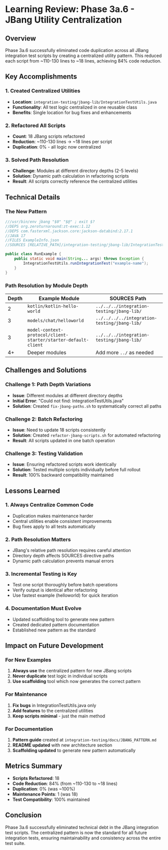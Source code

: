 # Learning Review: Phase 3a.6 - JBang Utility Centralization

## Overview

Phase 3a.6 successfully eliminated code duplication across all JBang integration test scripts by creating a centralized utility pattern. This reduced each script from ~110-130 lines to ~18 lines, achieving 84% code reduction.

## Key Accomplishments

### 1. Created Centralized Utilities
- **Location**: `integration-testing/jbang-lib/IntegrationTestUtils.java`
- **Functionality**: All test logic centralized in one reusable class
- **Benefits**: Single location for bug fixes and enhancements

### 2. Refactored All Scripts
- **Count**: 18 JBang scripts refactored
- **Reduction**: ~110-130 lines → ~18 lines per script
- **Duplication**: 0% - all logic now centralized

### 3. Solved Path Resolution
- **Challenge**: Modules at different directory depths (2-5 levels)
- **Solution**: Dynamic path calculation in refactoring scripts
- **Result**: All scripts correctly reference the centralized utilities

## Technical Details

### The New Pattern

```java
///usr/bin/env jbang "$0" "$@" ; exit $?
//DEPS org.zeroturnaround:zt-exec:1.12
//DEPS com.fasterxml.jackson.core:jackson-databind:2.17.1
//JAVA 17
//FILES ExampleInfo.json
//SOURCES [RELATIVE_PATH]/integration-testing/jbang-lib/IntegrationTestUtils.java

public class RunExample {
    public static void main(String... args) throws Exception {
        IntegrationTestUtils.runIntegrationTest("example-name");
    }
}
```

### Path Resolution by Module Depth

| Depth | Example Module | SOURCES Path |
|-------|----------------|--------------|
| 2 | `kotlin/kotlin-hello-world` | `../../../integration-testing/jbang-lib/` |
| 3 | `models/chat/helloworld` | `../../../../integration-testing/jbang-lib/` |
| 3 | `model-context-protocol/client-starter/starter-default-client` | `../../../integration-testing/jbang-lib/` |
| 4+ | Deeper modules | Add more `../` as needed |

## Challenges and Solutions

### Challenge 1: Path Depth Variations
- **Issue**: Different modules at different directory depths
- **Initial Error**: "Could not find: IntegrationTestUtils.java"
- **Solution**: Created `fix-jbang-paths.sh` to systematically correct all paths

### Challenge 2: Batch Refactoring
- **Issue**: Need to update 18 scripts consistently
- **Solution**: Created `refactor-jbang-scripts.sh` for automated refactoring
- **Result**: All scripts updated in one batch operation

### Challenge 3: Testing Validation
- **Issue**: Ensuring refactored scripts work identically
- **Solution**: Tested multiple scripts individually before full rollout
- **Result**: 100% backward compatibility maintained

## Lessons Learned

### 1. Always Centralize Common Code
- Duplication makes maintenance harder
- Central utilities enable consistent improvements
- Bug fixes apply to all tests automatically

### 2. Path Resolution Matters
- JBang's relative path resolution requires careful attention
- Directory depth affects SOURCES directive paths
- Dynamic path calculation prevents manual errors

### 3. Incremental Testing is Key
- Test one script thoroughly before batch operations
- Verify output is identical after refactoring
- Use fastest example (helloworld) for quick iteration

### 4. Documentation Must Evolve
- Updated scaffolding tool to generate new pattern
- Created dedicated pattern documentation
- Established new pattern as the standard

## Impact on Future Development

### For New Examples
1. **Always use** the centralized pattern for new JBang scripts
2. **Never duplicate** test logic in individual scripts
3. **Use scaffolding** tool which now generates the correct pattern

### For Maintenance
1. **Fix bugs** in IntegrationTestUtils.java only
2. **Add features** to the centralized utilities
3. **Keep scripts minimal** - just the main method

### For Documentation
1. **Pattern guide** created at `integration-testing/docs/JBANG_PATTERN.md`
2. **README updated** with new architecture section
3. **Scaffolding updated** to generate new pattern automatically

## Metrics Summary

- **Scripts Refactored**: 18
- **Code Reduction**: 84% (from ~110-130 to ~18 lines)
- **Duplication**: 0% (was ~100%)
- **Maintenance Points**: 1 (was 18)
- **Test Compatibility**: 100% maintained

## Conclusion

Phase 3a.6 successfully eliminated technical debt in the JBang integration test scripts. The centralized pattern is now the standard for all future integration tests, ensuring maintainability and consistency across the entire test suite.